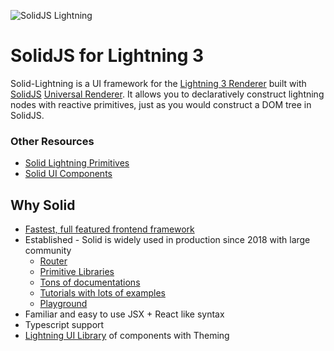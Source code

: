 <p>
  <img src="https://assets.solidjs.com/banner?project=Library&type=solid-lightning" alt="SolidJS Lightning" />
</p>

# SolidJS for Lightning 3

Solid-Lightning is a UI framework for the [Lightning 3 Renderer](https://github.com/lightning-js/renderer) built with [SolidJS](https://www.solidjs.com/) [Universal Renderer](https://github.com/solidjs/solid/releases/tag/v1.2.0). It allows you to declaratively construct lightning nodes with reactive primitives, just as you would construct a DOM tree in SolidJS.

### Other Resources

- [Solid Lightning Primitives](https://github.com/lightning-js/solid-primitives)
- [Solid UI Components](https://github.com/lightning-js/ui-components)

## Why Solid

- [Fastest, full featured frontend framework](https://dev.to/ryansolid/introducing-the-solidjs-ui-library-4mck)
- Established - Solid is widely used in production since 2018 with large community
  - [Router](https://github.com/solidjs/solid-router)
  - [Primitive Libraries](https://github.com/solidjs-community/solid-primitives)
  - [Tons of documentations](https://docs.solidjs.com/)
  - [Tutorials with lots of examples]()
  - [Playground](https://playground.solidjs.com/)
- Familiar and easy to use JSX + React like syntax
- Typescript support
- [Lightning UI Library](https://github.com/lightning-js/ui-components) of components with Theming
